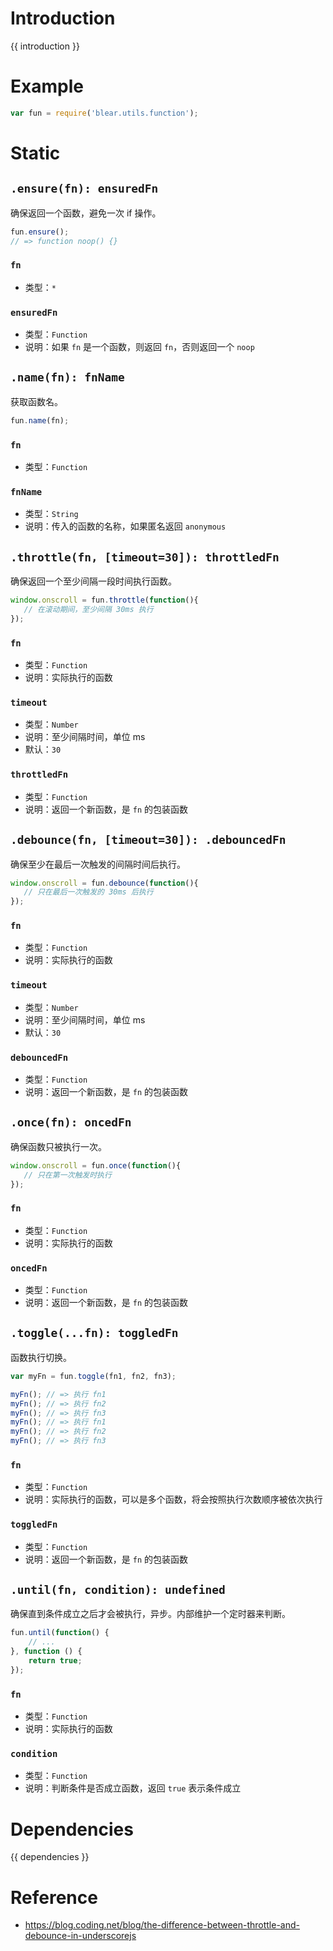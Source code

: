 # Introduction
{{ introduction }}





# Example
```js
var fun = require('blear.utils.function');
```




# Static

## `.ensure(fn): ensuredFn`
确保返回一个函数，避免一次 if 操作。
```js
fun.ensure();
// => function noop() {}
```

### `fn`
- 类型：`*`

### `ensuredFn`
- 类型：`Function`
- 说明：如果 `fn` 是一个函数，则返回 `fn`，否则返回一个 `noop`




## `.name(fn): fnName`
获取函数名。
```js
fun.name(fn);
```

### `fn`
- 类型：`Function`

### `fnName`
- 类型：`String`
- 说明：传入的函数的名称，如果匿名返回 `anonymous`



## `.throttle(fn, [timeout=30]): throttledFn`
确保返回一个至少间隔一段时间执行函数。

```js
window.onscroll = fun.throttle(function(){
   // 在滚动期间，至少间隔 30ms 执行
});
```

### `fn`
- 类型：`Function`
- 说明：实际执行的函数

### `timeout`
- 类型：`Number`
- 说明：至少间隔时间，单位 ms
- 默认：`30`

### `throttledFn`
- 类型：`Function`
- 说明：返回一个新函数，是 `fn` 的包装函数




## `.debounce(fn, [timeout=30]): .debouncedFn`
确保至少在最后一次触发的间隔时间后执行。

```js
window.onscroll = fun.debounce(function(){
   // 只在最后一次触发的 30ms 后执行
});
```

### `fn`
- 类型：`Function`
- 说明：实际执行的函数

### `timeout`
- 类型：`Number`
- 说明：至少间隔时间，单位 ms
- 默认：`30`

### `debouncedFn`
- 类型：`Function`
- 说明：返回一个新函数，是 `fn` 的包装函数





## `.once(fn): oncedFn`
确保函数只被执行一次。
```js
window.onscroll = fun.once(function(){
   // 只在第一次触发时执行
});
```

### `fn`
- 类型：`Function`
- 说明：实际执行的函数

### `oncedFn`
- 类型：`Function`
- 说明：返回一个新函数，是 `fn` 的包装函数




## `.toggle(...fn): toggledFn`
函数执行切换。
```js
var myFn = fun.toggle(fn1, fn2, fn3);

myFn(); // => 执行 fn1
myFn(); // => 执行 fn2
myFn(); // => 执行 fn3
myFn(); // => 执行 fn1
myFn(); // => 执行 fn2
myFn(); // => 执行 fn3
```

### `fn`
- 类型：`Function`
- 说明：实际执行的函数，可以是多个函数，将会按照执行次数顺序被依次执行

### `toggledFn`
- 类型：`Function`
- 说明：返回一个新函数，是 `fn` 的包装函数



## `.until(fn, condition): undefined`
确保直到条件成立之后才会被执行，异步。内部维护一个定时器来判断。

```js
fun.until(function() {
    // ...
}, function () {
    return true;
});
```

### `fn`
- 类型：`Function`
- 说明：实际执行的函数

### `condition`
- 类型：`Function`
- 说明：判断条件是否成立函数，返回 `true` 表示条件成立






# Dependencies
{{ dependencies }}





# Reference
- <https://blog.coding.net/blog/the-difference-between-throttle-and-debounce-in-underscorejs>
